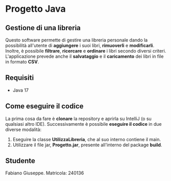 # Progetto Java

## Gestione di una libreria

Questo software permette di gestire una libreria personale dando la possibilità all'utente
di **aggiungere** i suoi libri, **rimuoverli** e **modificarli**. Inoltre, è possibile **filtrare**, **ricercare** e **ordinare** i libri secondo diversi criteri. L'applicazione prevede anche il **salvataggio** e il **caricamento** dei libri in  file in formato **CSV**.

## Requisiti

- Java 17

## Come eseguire il codice

La prima cosa da fare è **clonare** la repository e aprirla su IntelliJ (o su qualsiasi altro IDE). Successivamente è possibile **eseguire il codice** in due diverse modalità:
1. Eseguire la classe **UtilizzaLibreria**, che al suo interno contiene il main.
2. Utilizzare il file jar, **Progetto.jar**, presente all'interno del package **build**.

## Studente

Fabiano Giuseppe.
Matricola: 240136


